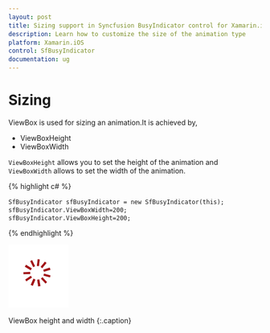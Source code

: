 ```yaml
---
layout: post
title: Sizing support in Syncfusion BusyIndicator control for Xamarin.iOS
description: Learn how to customize the size of the animation type
platform: Xamarin.iOS
control: SfBusyIndicator
documentation: ug
---
```




# Sizing

ViewBox is used for sizing an animation.It is achieved by,

* ViewBoxHeight
* ViewBoxWidth

`ViewBoxHeight` allows you to set the height of the animation and `ViewBoxWidth` allows to set the width of the animation.

{% highlight c# %}

	SfBusyIndicator sfBusyIndicator = new SfBusyIndicator(this);
	sfBusyIndicator.ViewBoxWidth=200;
	sfBusyIndicator.ViewBoxHeight=200;
	
{% endhighlight %}

![](images/Sizing_img1.png)                       

ViewBox height and width
{:.caption}
